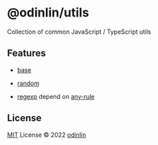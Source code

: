 # @odinlin/utils

Collection of common JavaScript / TypeScript utils

## Features

- [base](/topazur/utils/blob/main/src/base.ts)

- [random](/topazur/utils/blob/main/src/random.ts)

- [regexp](/topazur/utils/blob/main/src/regexp.ts) depend on [any-rule](https://github.com/any86/any-rule)

## License

[MIT](./LICENSE) License © 2022 [odinlin](https://github.com/topazur)
